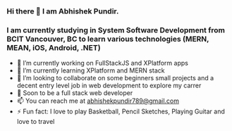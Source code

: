 ### Hi there 👋 I am Abhishek Pundir.
### I am currently studying in System Software Development from BCIT Vancouver, BC to learn various technologies (MERN, MEAN, iOS, Android, .NET) 
- 🔭 I’m currently working on FullStackJS and XPlatform apps
- 🌱 I’m currently learning XPlatform and MERN stack
- 👯 I’m looking to collaborate on some beginners small projects and a decent entry level job in web development to explore my carrer
- 💬 Soon to be a full stack web developer
- 📫 You can reach me at abhishekpundir789@gmail.com
- ⚡ Fun fact: I love to play Basketball, Pencil Sketches, Playing Guitar and love to travel
<!--
**abhishekpundir789/abhishekpundir789** is a ✨ _special_ ✨ repository because its `README.md` (this file) appears on your GitHub profile.

Here are some ideas to get you started:

- 🔭 I’m currently working on FullStackJS and XPlatform apps
- 🌱 I’m currently learning XPlatform and MERN stack
- 👯 I’m looking to collaborate on some beginners small projects and a decent entry level job to explore my carrer
- 💬 Ask me about ...
- 📫 How to reach me: You can reach me at abhishekpundir789@gmail.com
- 😄 Pronouns: ...
- ⚡ Fun fact: I love to play Basketball, Pencil Sketches, Playing Guitar and love to travel
-->
